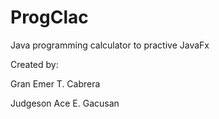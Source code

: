 # ProgClac

Java programming calculator to practive JavaFx

Created by:

Gran Emer T. Cabrera

Judgeson Ace E. Gacusan
